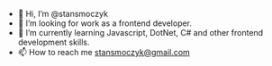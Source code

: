 - 👋 Hi, I’m @stansmoczyk
- 👀 I’m looking for work as a frontend developer.
- 🌱 I’m currently learning Javascript, DotNet, C# and other frontend development skills.
- 📫 How to reach me stansmoczyk@gmail.com

<!---
stansmoczyk/stansmoczyk is a ✨ special ✨ repository because its `README.md` (this file) appears on your GitHub profile.
You can click the Preview link to take a look at your changes.
--->
